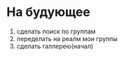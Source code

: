 # На будующее

1. сделать поиск по группам
2. переделать на реалм мои группы
3. сделать галлерею(начал)


